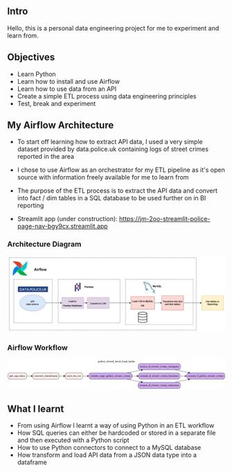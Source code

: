 ## Intro
Hello, this is a personal data engineering project for me to experiment and learn from.

## Objectives
- Learn Python
- Learn how to install and use Airflow
- Learn how to use data from an API
- Create a simple ETL process using data engineering principles
- Test, break and experiment

## My Airflow Architecture
- To start off learning how to extract API data, I used a very simple dataset provided by data.police.uk containing logs of street crimes reported in the area

- I chose to use Airflow as an orchestrator for my ETL pipeline as it's open source with information freely available for me to learn from

- The purpose of the ETL process is to extract the API data and convert into fact / dim tables in a SQL database to be used further on in BI reporting

- Streamlit app (under construction): https://jm-2oo-streamlit-police-page-nav-bgy9cx.streamlit.app 

### Architecture Diagram

![airflow architecture](https://github.com/jm-2oo/airflow/blob/main/images/police_architecture.png)

### Airflow Workflow
![airflow workflow](https://github.com/jm-2oo/airflow/blob/main/images/police.png)

## What I learnt
- From using Airflow I learnt a way of using Python in an ETL workflow
- How SQL queries can either be hardcoded or stored in a separate file and then executed with a Python script
- How to use Python connectors to connect to a MySQL database
- How transform and load API data from a JSON data type into a dataframe
